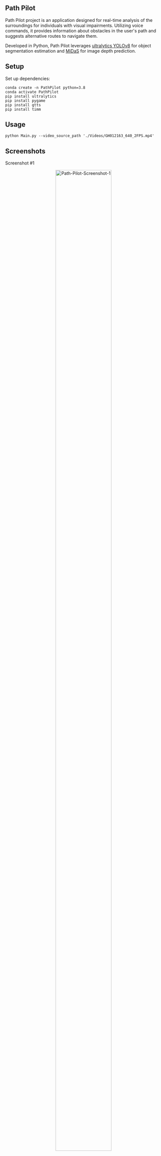 ## Path Pilot

Path Pilot project is an application designed for real-time analysis of the surroundings for individuals with visual impairments. 
Utilizing voice commands, it provides information about obstacles in the user's path and suggests alternative routes to navigate them.

Developed in Python, Path Pilot leverages [ultralytics YOLOv8](https://github.com/ultralytics/ultralytics) for object segmentation estimation 
and [MiDaS](https://github.com/isl-org/MiDaS) for image depth prediction.

## Setup 
Set up dependencies:

```shell
conda create -n PathPilot python=3.8
conda activate PathPilot
pip install ultralytics
pip install pygame
pip install gtts
pip install timm
```

## Usage

```shell
python Main.py --video_source_path './Videos/GH012163_640_2FPS.mp4'
```

## Screenshots
Screenshot #1

<p align="center">
<a href="https://ibb.co/k9txGnS"><img style="max-width:200px; width:90%"  src="https://i.ibb.co/2sTyF2k/Figure-2024-02-04-200710.png" alt="Path-Pilot-Screenshot-1" ></a>
</p>

Screenshot #2

<p align="center">
<a href="https://ibb.co/s5DcbHy"><img style="max-width:200px; width:90%"  src="https://i.ibb.co/hXnrLfD/Figure-2024-02-04-200800.png" alt="Path-Pilot-Screenshot-2" ></a>
</p>

